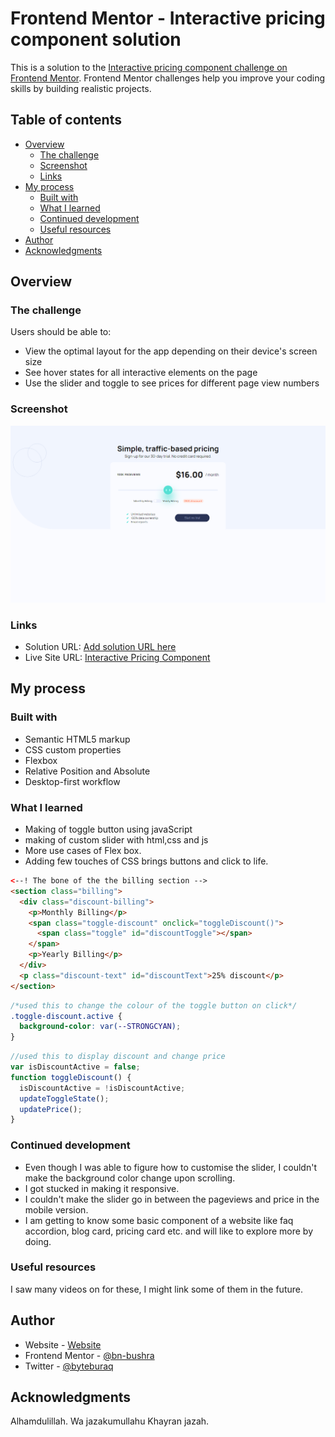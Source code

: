 # Frontend Mentor - Interactive pricing component solution

This is a solution to the [Interactive pricing component challenge on Frontend Mentor](https://www.frontendmentor.io/challenges/interactive-pricing-component-t0m8PIyY8). Frontend Mentor challenges help you improve your coding skills by building realistic projects.

## Table of contents

- [Overview](#overview)
  - [The challenge](#the-challenge)
  - [Screenshot](#screenshot)
  - [Links](#links)
- [My process](#my-process)
  - [Built with](#built-with)
  - [What I learned](#what-i-learned)
  - [Continued development](#continued-development)
  - [Useful resources](#useful-resources)
- [Author](#author)
- [Acknowledgments](#acknowledgments)

## Overview

### The challenge

Users should be able to:

- View the optimal layout for the app depending on their device's screen size
- See hover states for all interactive elements on the page
- Use the slider and toggle to see prices for different page view numbers

### Screenshot

![](./screenshot-1.png)

### Links

- Solution URL: [Add solution URL here](https://your-solution-url.com)
- Live Site URL: [Interactive Pricing Component](https://your-live-site-url.com)

## My process

### Built with

- Semantic HTML5 markup
- CSS custom properties
- Flexbox
- Relative Position and Absolute
- Desktop-first workflow

### What I learned

- Making of toggle button using javaScript
- making of custom slider with html,css and js
- More use cases of Flex box.
- Adding few touches of CSS brings buttons and click to life.

```html
<--! The bone of the the billing section -->
<section class="billing">
  <div class="discount-billing">
    <p>Monthly Billing</p>
    <span class="toggle-discount" onclick="toggleDiscount()">
      <span class="toggle" id="discountToggle"></span>
    </span>
    <p>Yearly Billing</p>
  </div>
  <p class="discount-text" id="discountText">25% discount</p>
</section>
```

```css
/*used this to change the colour of the toggle button on click*/
.toggle-discount.active {
  background-color: var(--STRONGCYAN);
}
```

```js
//used this to display discount and change price
var isDiscountActive = false;
function toggleDiscount() {
  isDiscountActive = !isDiscountActive;
  updateToggleState();
  updatePrice();
}
```

### Continued development

- Even though I was able to figure how to customise the slider, I couldn't make the background color change upon scrolling.
- I got stucked in making it responsive.
- I couldn't make the slider go in between the pageviews and price in the mobile version.
- I am getting to know some basic component of a website like faq accordion, blog card, pricing card etc. and will like to explore more by doing.

### Useful resources
I saw many videos on for these, I might link some of them in the future.

## Author

- Website - [Website](https://www.twitter.com/byteburaq)
- Frontend Mentor - [@bn-bushra](https://www.frontendmentor.io/profile/bn-bushra)
- Twitter - [@byteburaq](https://www.twitter.com/byteburaq)

## Acknowledgments

Alhamdulillah. Wa jazakumullahu Khayran jazah.
